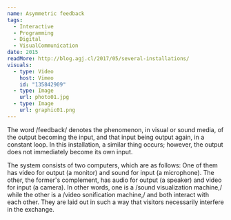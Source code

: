 ```yaml
---
name: Asymmetric feedback
tags:
  - Interactive
  - Programming
  - Digital
  - VisualCommunication
date: 2015
readMore: http://blog.agj.cl/2017/05/several-installations/
visuals:
  - type: Video
    host: Vimeo
    id: "135842909"
  - type: Image
    url: photo01.jpg
  - type: Image
    url: graphic01.png
---
```



The word /feedback/ denotes the phenomenon, in visual or sound media, of the output becoming the input, and that input being output again, in a constant loop. In this installation, a similar thing occurs; however, the output does not immediately become its own input.

The system consists of two computers, which are as follows: One of them has video for output (a monitor) and sound for input (a microphone). The other, the former's complement, has audio for output (a speaker) and video for input (a camera). In other words, one is a /sound visualization machine,/ while the other is a /video sonification machine,/ and both interact with each other. They are laid out in such a way that visitors necessarily interfere in the exchange.
